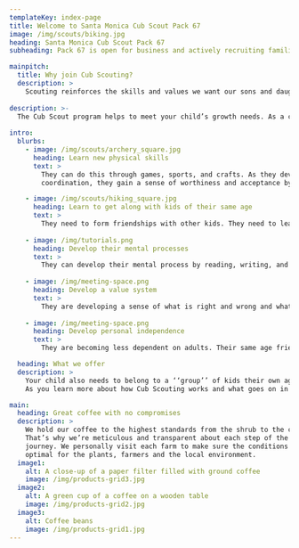 ```yaml
---
templateKey: index-page
title: Welcome to Santa Monica Cub Scout Pack 67 
image: /img/scouts/biking.jpg
heading: Santa Monica Cub Scout Pack 67
subheading: Pack 67 is open for business and actively recruiting families for the 2020/2021 year!

mainpitch:
  title: Why join Cub Scouting?
  description: >
    Scouting reinforces the skills and values we want our sons and daughters to learn while they're having fun.
    
description: >-
  The Cub Scout program helps to meet your child’s growth needs. As a child develops, they have specific developmental needs such as:
  
intro:
  blurbs:
    - image: /img/scouts/archery_square.jpg
      heading: Learn new physical skills
      text: >
        They can do this through games, sports, and crafts. As they develops their
        coordination, they gain a sense of worthiness and acceptance by their peers.

    - image: /img/scouts/hiking_square.jpg
      heading: Learn to get along with kids of their same age
      text: >
        They need to form friendships with other kids. They need to learn how to balance giving and receiving affection if they are to relate well to their peers. They need to belong to a group of kids their own age. Being a part of a Cub Scout den helps fulfill these needs.
        
    - image: /img/tutorials.png
      heading: Develop their mental processes
      text: >
        They can develop their mental process by reading, writing, and calculating. They need opportunities to use language to express ideas and to influence others. They must move from a preoccupation with self to understanding how and what others think of them. Opportunities for observation and experimentation will help them learn self-reliance. Den activities and meetings, along with the advancement pro- gram, help them develop mentally.
        
    - image: /img/meeting-space.png
      heading: Develop a value system
      text: >
        They are developing a sense of what is right and wrong and what is fair and unfair. They will do this by cooperating with other kids, by being taught, by examples of adults, and from positive reinforcement. They begin to develop democratic social attitudes.
        
    - image: /img/meeting-space.png
      heading: Develop personal independence
      text: >
        They are becoming less dependent on adults. Their same age friends become important to them. In their den, and in the pack, they exercise their independence while learning to get along with others.

  heading: What we offer
  description: >
    Your child also needs to belong to a ‘‘group’’ of kids their own age. This group is a key component of the Cub Scout program. A den is like a neighborhood group of six or eight kids in which they will achieve status and recognition.
    As you learn more about how Cub Scouting works and what goes on in a den and a pack, you will see that the program helps your child in these five important developmental needs. The uniqueness of Cub Scouting is that you, as his family, join the program with your child. You will help them all along the way.

main:
  heading: Great coffee with no compromises
  description: >
    We hold our coffee to the highest standards from the shrub to the cup.
    That’s why we’re meticulous and transparent about each step of the coffee’s
    journey. We personally visit each farm to make sure the conditions are
    optimal for the plants, farmers and the local environment.
  image1:
    alt: A close-up of a paper filter filled with ground coffee
    image: /img/products-grid3.jpg
  image2:
    alt: A green cup of a coffee on a wooden table
    image: /img/products-grid2.jpg
  image3:
    alt: Coffee beans
    image: /img/products-grid1.jpg
---
```


